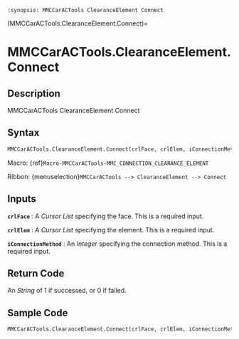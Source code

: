 ```{module} MMCCarACTools.ClearanceElement.Connect()
:synopsis: MMCCarACTools ClearanceElement Connect
```

(MMCCarACTools.ClearanceElement.Connect)=

# MMCCarACTools.ClearanceElement.Connect

## Description

MMCCarACTools ClearanceElement Connect

## Syntax

```python
MMCCarACTools.ClearanceElement.Connect(crlFace, crlElem, iConnectionMethod)
```

Macro: {ref}`Macro-MMCCarACTools-MMC_CONNECTION_CLEARANCE_ELEMENT`

Ribbon: {menuselection}`MMCCarACTools --> ClearanceElement --> Connect`

## Inputs

**`crlFace`**
: A _Cursor List_ specifying the face. This is a required input.

**`crlElem`**
: A _Cursor List_ specifying the element. This is a required input.

**`iConnectionMethod`**
: An _Integer_ specifying the connection method. This is a required input.

## Return Code

An _String_ of 1 if successed, or 0 if failed.

## Sample Code

```python
MMCCarACTools.ClearanceElement.Connect(crlFace, crlElem, iConnectionMethod)
```
